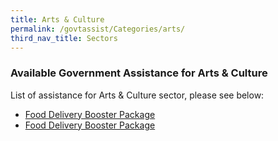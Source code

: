 ```yaml
---
title: Arts & Culture
permalink: /govtassist/Categories/arts/
third_nav_title: Sectors
---
```


### **Available Government Assistance for Arts & Culture**

List of assistance for Arts & Culture sector, please see below:
- <a target="_blank" href="https://go.gov.sg/fdbp">Food Delivery Booster Package</a>
- <a target="_blank" href="https://go.gov.sg/ebp">Food Delivery Booster Package</a>
